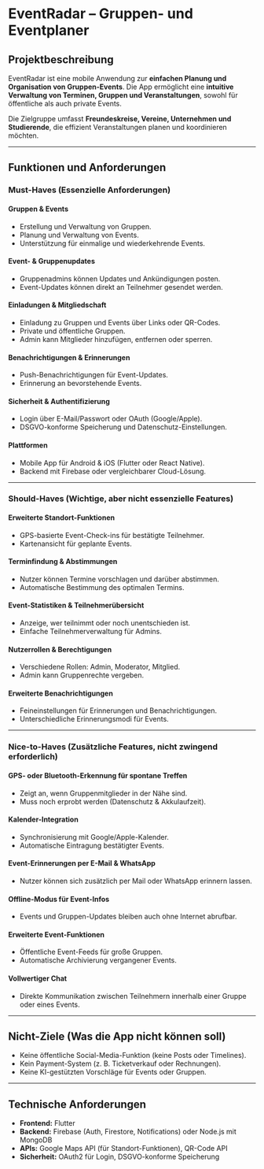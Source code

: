 # EventRadar – Gruppen- und Eventplaner

## Projektbeschreibung

EventRadar ist eine mobile Anwendung zur **einfachen Planung und Organisation von Gruppen-Events**. 
Die App ermöglicht eine **intuitive Verwaltung von Terminen, Gruppen und Veranstaltungen**, sowohl für öffentliche als auch private Events.

Die Zielgruppe umfasst **Freundeskreise, Vereine, Unternehmen und Studierende**, die effizient Veranstaltungen planen und koordinieren möchten.

---

## Funktionen und Anforderungen

### **Must-Haves (Essenzielle Anforderungen)**

#### **Gruppen & Events**

- Erstellung und Verwaltung von Gruppen.
- Planung und Verwaltung von Events.
- Unterstützung für einmalige und wiederkehrende Events.

#### **Event- & Gruppenupdates**

- Gruppenadmins können Updates und Ankündigungen posten.
- Event-Updates können direkt an Teilnehmer gesendet werden.

#### **Einladungen & Mitgliedschaft**

- Einladung zu Gruppen und Events über Links oder QR-Codes.
- Private und öffentliche Gruppen.
- Admin kann Mitglieder hinzufügen, entfernen oder sperren.

#### **Benachrichtigungen & Erinnerungen**

- Push-Benachrichtigungen für Event-Updates.
- Erinnerung an bevorstehende Events.

#### **Sicherheit & Authentifizierung**

- Login über E-Mail/Passwort oder OAuth (Google/Apple).
- DSGVO-konforme Speicherung und Datenschutz-Einstellungen.

#### **Plattformen**

- Mobile App für Android & iOS (Flutter oder React Native).
- Backend mit Firebase oder vergleichbarer Cloud-Lösung.

---

### **Should-Haves (Wichtige, aber nicht essenzielle Features)**

#### **Erweiterte Standort-Funktionen**

- GPS-basierte Event-Check-ins für bestätigte Teilnehmer.
- Kartenansicht für geplante Events.

#### **Terminfindung & Abstimmungen**

- Nutzer können Termine vorschlagen und darüber abstimmen.
- Automatische Bestimmung des optimalen Termins.

#### **Event-Statistiken & Teilnehmerübersicht**

- Anzeige, wer teilnimmt oder noch unentschieden ist.
- Einfache Teilnehmerverwaltung für Admins.

#### **Nutzerrollen & Berechtigungen**

- Verschiedene Rollen: Admin, Moderator, Mitglied.
- Admin kann Gruppenrechte vergeben.

#### **Erweiterte Benachrichtigungen**

- Feineinstellungen für Erinnerungen und Benachrichtigungen.
- Unterschiedliche Erinnerungsmodi für Events.

---

### **Nice-to-Haves (Zusätzliche Features, nicht zwingend erforderlich)**

#### **GPS- oder Bluetooth-Erkennung für spontane Treffen**

- Zeigt an, wenn Gruppenmitglieder in der Nähe sind.
- Muss noch erprobt werden (Datenschutz & Akkulaufzeit).

#### **Kalender-Integration**

- Synchronisierung mit Google/Apple-Kalender.
- Automatische Eintragung bestätigter Events.

#### **Event-Erinnerungen per E-Mail & WhatsApp**

- Nutzer können sich zusätzlich per Mail oder WhatsApp erinnern lassen.

#### **Offline-Modus für Event-Infos**

- Events und Gruppen-Updates bleiben auch ohne Internet abrufbar.

#### **Erweiterte Event-Funktionen**

- Öffentliche Event-Feeds für große Gruppen.
- Automatische Archivierung vergangener Events.

#### **Vollwertiger Chat**

- Direkte Kommunikation zwischen Teilnehmern innerhalb einer Gruppe oder eines Events.

---

## Nicht-Ziele (Was die App nicht können soll)

- Keine öffentliche Social-Media-Funktion (keine Posts oder Timelines).
- Kein Payment-System (z. B. Ticketverkauf oder Rechnungen).
- Keine KI-gestützten Vorschläge für Events oder Gruppen.

---

## Technische Anforderungen

- **Frontend:** Flutter
- **Backend:** Firebase (Auth, Firestore, Notifications) oder Node.js mit MongoDB
- **APIs:** Google Maps API (für Standort-Funktionen), QR-Code API
- **Sicherheit:** OAuth2 für Login, DSGVO-konforme Speicherung
